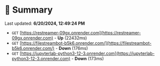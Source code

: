 # 📖 Summary
Last updated: **6/20/2024, 12:49:24 PM**

- `GET` [https://restreamer-09gx.onrender.com](https://restreamer-09gx.onrender.com) - **Up** (22432ms)
- `GET` [https://filestreambot-b5k6.onrender.com/](https://filestreambot-b5k6.onrender.com/) - **Down** (176ms)
- `GET` [https://jupyterlab-python3-12-3.onrender.com](https://jupyterlab-python3-12-3.onrender.com) - **Down** (173ms)
